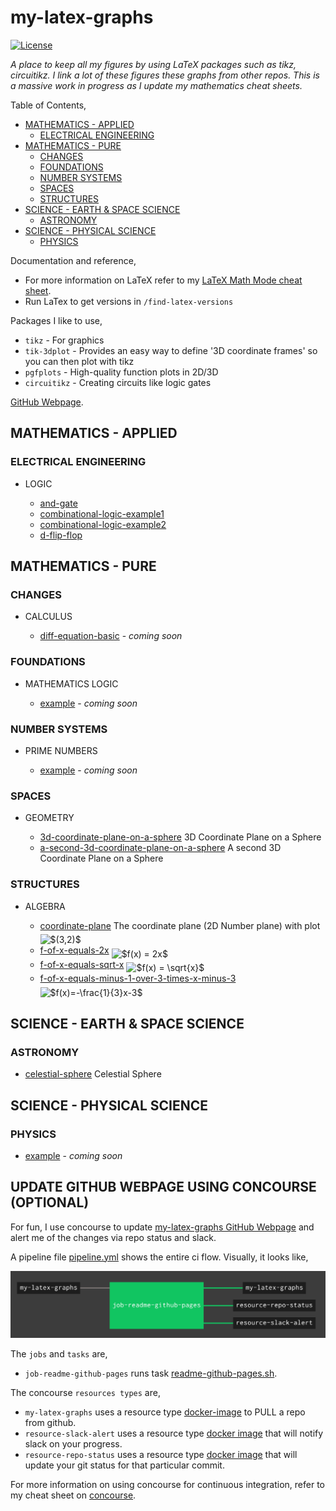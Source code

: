 # my-latex-graphs

[![License](http://img.shields.io/:license-mit-blue.svg)](http://jeffdecola.mit-license.org)

_A place to keep all my figures by using LaTeX packages such as
tikz, circuitikz.
I link a lot of these figures these graphs from other repos.
This is a massive work in progress as I update my mathematics cheat sheets._

Table of Contents,

* [MATHEMATICS - APPLIED](https://github.com/JeffDeCola/my-latex-graphs/README.tex.md#mathematics---applied)
  * [ELECTRICAL ENGINEERING](https://github.com/JeffDeCola/my-latex-graphs/README.tex.md#electrical-engineering)
* [MATHEMATICS - PURE](https://github.com/JeffDeCola/my-latex-graphs/README.tex.md#mathematics---pure)
  * [CHANGES](https://github.com/JeffDeCola/my-latex-graphs/README.tex.md#changes)
  * [FOUNDATIONS](https://github.com/JeffDeCola/my-latex-graphs/README.tex.md#foundations)
  * [NUMBER SYSTEMS](https://github.com/JeffDeCola/my-latex-graphs/README.tex.md#number-systems)
  * [SPACES](https://github.com/JeffDeCola/my-latex-graphs/README.tex.md#spaces)
  * [STRUCTURES](https://github.com/JeffDeCola/my-latex-graphs/README.tex.md#structures)
* [SCIENCE - EARTH & SPACE SCIENCE](https://github.com/JeffDeCola/my-latex-graphs/README.tex.md#science---earth--space-science)
  * [ASTRONOMY](https://github.com/JeffDeCola/my-latex-graphs/README.tex.md#astronomy)
* [SCIENCE - PHYSICAL SCIENCE](https://github.com/JeffDeCola/my-latex-graphs/README.tex.md#science---physical-science)
  * [PHYSICS](https://github.com/JeffDeCola/my-latex-graphs/README.tex.md#physics)
  
Documentation and reference,

* For more information on LaTeX refer to my
  [LaTeX Math Mode cheat sheet](https://github.com/JeffDeCola/my-cheat-sheets/blob/master/software/development/languages/latex-cheat-sheet/latex-math-mode.md).
* Run LaTex to get versions in `/find-latex-versions`

Packages I like to use,

* `tikz` - For graphics
* `tik-3dplot` - Pro­vides an easy way to de­fine '3D
   co­or­di­nate frames' so you can then plot with tikz
* `pgfplots` - High-qual­ity func­tion plots in 2D/3D
* `circuitikz` - Creating circuits like logic gates

[GitHub Webpage](https://jeffdecola.github.io/my-latex-graphs/).

## MATHEMATICS - APPLIED

### ELECTRICAL ENGINEERING

* LOGIC

  * [and-gate]()
  * [combinational-logic-example1]()
  * [combinational-logic-example2]()
  * [d-flip-flop]()

## MATHEMATICS - PURE

### CHANGES

* CALCULUS

  * [diff-equation-basic]() -
    _coming soon_

### FOUNDATIONS

* MATHEMATICS LOGIC

  * [example]() -
    _coming soon_

### NUMBER SYSTEMS

* PRIME NUMBERS

  * [example]() -
    _coming soon_

### SPACES

* GEOMETRY

  * [3d-coordinate-plane-on-a-sphere](https://github.com/JeffDeCola/my-latex-graphs/tree/master/pure-mathematics/spaces/geometry/3d-coordinate-plane-on-a-sphere)
    3D Coordinate Plane on a Sphere
  * [a-second-3d-coordinate-plane-on-a-sphere](https://github.com/JeffDeCola/my-latex-graphs/tree/master/pure-mathematics/spaces/geometry/a-second-3d-coordinate-plane-on-a-sphere)
    A second 3D Coordinate Plane on a Sphere

### STRUCTURES

* ALGEBRA

  * [coordinate-plane](https://github.com/JeffDeCola/my-latex-graphs/tree/master/pure-mathematics/structures/algebra/coordinate-plane) The coordinate plane (2D Number plane) with plot <img alt="$(3,2)$" src="svgs/c2b3cecb67a773c47721114a4b95184e.svg" align="middle" width="36.40362pt" height="24.56553pt"/>
  * [f-of-x-equals-2x](https://github.com/JeffDeCola/my-latex-graphs/tree/master/pure-mathematics/structures/algebra/f-of-x-equals-2x) <img alt="$f(x) = 2x$" src="svgs/1c9d6807786d5d3d1c49ccb5c3b6556f.svg" align="middle" width="71.303265pt" height="24.56553pt"/>
  * [f-of-x-equals-sqrt-x](https://github.com/JeffDeCola/my-latex-graphs/tree/master/pure-mathematics/structures/algebra/f-of-x-equals-sqrt-x) <img alt="$f(x) = \sqrt{x}$" src="svgs/ac95dfbba07837bc60d1bd101cd4a439.svg" align="middle" width="76.84842pt" height="24.99552pt"/>
  * [f-of-x-equals-minus-1-over-3-times-x-minus-3](https://github.com/JeffDeCola/my-latex-graphs/tree/master/pure-mathematics/structures/algebra/f-of-x-equals-minus-1-over-3-times-x-minus-3) <img alt="$f(x)=-\frac{1}{3}x-3$" src="svgs/03245464a2f5dfd20e1017d0c6a2d9f2.svg" align="middle" width="114.582105pt" height="27.72033pt"/>

## SCIENCE - EARTH & SPACE SCIENCE

### ASTRONOMY

* [celestial-sphere](https://github.com/JeffDeCola/my-latex-graphs/tree/master/applied-mathematics/astronomy/celestial-sphere)
  Celestial Sphere

## SCIENCE - PHYSICAL SCIENCE

### PHYSICS

  * [example]() -
    _coming soon_


## UPDATE GITHUB WEBPAGE USING CONCOURSE (OPTIONAL)

For fun, I use concourse to update
[my-latex-graphs GitHub Webpage](https://jeffdecola.github.io/my-latex-graphs/)
and alert me of the changes via repo status and slack.

A pipeline file [pipeline.yml](https://github.com/JeffDeCola/my-latex-graphs/tree/master/ci/pipeline.yml)
shows the entire ci flow. Visually, it looks like,

![IMAGE - my-latex-graphs concourse ci pipeline - IMAGE](docs/pics/my-latex-graphs-pipeline.jpg)

The `jobs` and `tasks` are,

* `job-readme-github-pages` runs task
  [readme-github-pages.sh](https://github.com/JeffDeCola/my-latex-graphs/tree/master/ci/scripts/readme-github-pages.sh).

The concourse `resources types` are,

* `my-latex-graphs` uses a resource type
  [docker-image](https://hub.docker.com/r/concourse/git-resource/)
  to PULL a repo from github.
* `resource-slack-alert` uses a resource type
  [docker image](https://hub.docker.com/r/cfcommunity/slack-notification-resource)
  that will notify slack on your progress.
* `resource-repo-status` uses a resource type
  [docker image](https://hub.docker.com/r/dpb587/github-status-resource)
  that will update your git status for that particular commit.

For more information on using concourse for continuous integration,
refer to my cheat sheet on [concourse](https://github.com/JeffDeCola/my-cheat-sheets/tree/master/software/operations-tools/continuous-integration-continuous-deployment/concourse-cheat-sheet).
